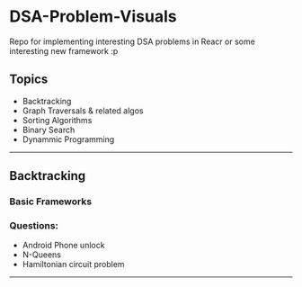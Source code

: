 # DSA-Problem-Visuals

Repo for implementing interesting DSA problems in Reacr or some interesting new framework :p 

## Topics
- Backtracking 
- Graph Traversals & related algos
- Sorting Algorithms 
- Binary Search 
- Dynammic Programming
---
## Backtracking 

### Basic Frameworks

### Questions: 
- Android Phone unlock
- N-Queens 
- Hamiltonian circuit problem
---
